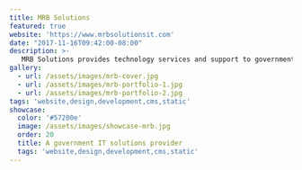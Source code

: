 ```yaml
---
title: MRB Solutions
featured: true
website: 'https://www.mrbsolutionsit.com'
date: "2017-11-16T09:42:00-08:00"
description: >-
   MRB Solutions provides technology services and support to government organizations. This project involved the design and development of a new website to showcase their services. This website uses Jekyll as a static site generator and Netlify CMS for content management.  
gallery:
  - url: /assets/images/mrb-cover.jpg
  - url: /assets/images/mrb-portfolio-1.jpg
  - url: /assets/images/mrb-portfolio-2.jpg
tags: 'website,design,development,cms,static'
showcase:
  color: '#57200e'
  image: /assets/images/showcase-mrb.jpg
  order: 20
  title: A government IT solutions provider
  tags: 'website,design,development,cms,static'
---
```



